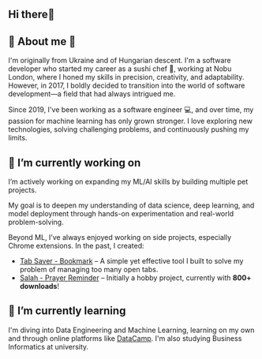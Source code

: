 ## Hi there👋

## 🙋 About me 🍙

I'm originally from Ukraine and of Hungarian descent. I'm a software developer who started my career as a sushi chef 🍣, working at Nobu London, where I honed my skills in precision, creativity, and adaptability.
However, in 2017, I boldly decided to transition into the world of software development—a field that had always intrigued me.

Since 2019, I've been working as a software engineer 💻, and over time, my passion for machine learning has only grown stronger. I love exploring new technologies, solving challenging problems, and continuously pushing my limits.

<!-- ![hungarian flag](assets/hu2.png)
![ukrainian flag](assets/ua2.png)-->

## 🚀 I’m currently working on

I’m actively working on expanding my ML/AI skills by building multiple pet projects.<!-- which you can check out in my [portfolio](https://danielszakacs.github.io/my_portfolio/).-->

My goal is to deepen my understanding of data science, deep learning, and model deployment through hands-on experimentation and real-world problem-solving.

Beyond ML, I’ve always enjoyed working on side projects, especially Chrome extensions. In the past, I created:

- [Tab Saver - Bookmark](https://chromewebstore.google.com/detail/tab-saver-bookmark/akoelkdffpbphokikhegnneomleldhfo?authuser=0&hl=hu) – A simple yet effective tool I built to solve my problem of managing too many open tabs.
- [Salah - Prayer Reminder](https://chromewebstore.google.com/detail/salah-prayer-reminder/eglgbgmahngnflijjdhghhdbflgdceif?authuser=0&hl=hu) – Initially a hobby project, currently with **800+ downloads**!

<!--
[![tab_saver](assets/tab3.png)](https://chromewebstore.google.com/detail/tab-saver-bookmark/akoelkdffpbphokikhegnneomleldhfo?authuser=0&hl=hu)
[![salah](assets/salah3.png)](https://chromewebstore.google.com/detail/salah-prayer-reminder/eglgbgmahngnflijjdhghhdbflgdceif?authuser=0&hl=hu)
-->
## 🌱 I’m currently learning

I'm diving into Data Engineering and Machine Learning, learning on my own and through online platforms like [DataCamp](https://www.datacamp.com/portfolio/danielszakacsit).
I'm also studying Business Informatics at university.

<!--## ♟️ Hobby 
In my free time, I enjoy playing chess as a hobby.
Feel free to challenge me on [Chess.com!](https://www.chess.com/member/daniel_szh)

<!--As a hobby, I love learning languages—currently German and Russian. -->
<!-- I’ve even passed the [HSK2](https://www.chinesetest.cn/HSK) exam in Chinese! ⭐ -->

<!-- [![chinese flag](assets/cn4.png)](https://www.chinesetest.cn/HSK) -->
<!-- Icons are from here: https://www.freepik.com/search?format=search&iconType=standard&last_filter=query&last_value=russia&query=russia&type=icon -->
<!--[![austria flag](assets/a2.png)](https://www.duolingo.com/profile/DanielSoka1)-->
<!--[![russian flag](assets/ru3.png)](https://www.duolingo.com/profile/DanielSoka1)-->

<!--## 📈 GitHub Stats 
<p><img align="left" src="https://github-readme-stats.vercel.app/api/top-langs?username=danielszakacs&show_icons=true&locale=en&layout=compact&theme=tokyonight" alt="danielszakacs" /></p>-->


<!--<p><img align="center" src="https://github-readme-streak-stats.herokuapp.com/?user=danielszakacs&&theme=tokyonight" alt="danielszakacs" /></p>-->

<!-- <p>&nbsp;<img align="center" src="https://github-readme-stats.vercel.app/api?username=danielszakacs&show_icons=true&locale=en&theme=tokyonight" alt="danielszakacs" /></p> -->

<!-- ![russian flag](assets/ru2.png) -->

<!--
**DanielSzakacs/danielszakacs** is a ✨ _special_ ✨ repository because its `README.md` (this file) appears on your GitHub profile.

Here are some ideas to get you started:

- 🔭 I’m currently working on ...
- 🌱 I’m currently learning ...
- 👯 I’m looking to collaborate on ...
- 🤔 I’m looking for help with ...
- 💬 Ask me about ...
- 📫 How to reach me: ...
- 😄 Pronouns: ...
- ⚡ Fun fact: ...
-->
